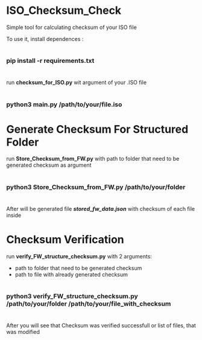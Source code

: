 # ISO_Checksum_Check
Simple tool for calculating checksum of your ISO file

To use it, install dependences :

#
### pip install -r requirements.txt
#

run **checksum_for_ISO.py** wit argument of your .ISO file
#
### python3 main.py /path/to/your/file.iso
#


# Generate Checksum For Structured Folder

run **Store_Checksum_from_FW.py** with path to folder that need to be generated checksum as argument
#
### python3 Store_Checksum_from_FW.py /path/to/your/folder
#
After will be generated file ***stored_fw_data.json*** with checksum of each file inside
#
# Checksum Verification

run **verify_FW_structure_checksum.py** with 2 arguments:
- path to folder that need to be generated checksum
- path to file with already generated checksum
#
### python3 verify_FW_structure_checksum.py /path/to/your/folder  /path/to/your/file_with_checksum
#
After you will see that Checksum was verified successfull or list of files, that was modified

